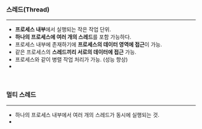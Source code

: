 ### 스레드(Thread)
---
- **프로세스 내부**에서 실행되는 작은 작업 단위.
- **하나의 프로세스에 여러 개의 스레드**를 포함 가능하다.
- 프로세스 내부에 존재하기에 **프로세스의 데이터 영역에 접근**이 가능.
- 같은 프로세스의 **스레드끼리 서로의 데이터에 접근** 가능.
- 프로세스와 같이 병렬 작업 처리가 가능. (성능 향상)
- 
<br>

### 멀티 스레드
---
- 하나의 프로세스 내부에서 여러 개의 스레드가 동시에 실행되는 것.
- 
<br>

